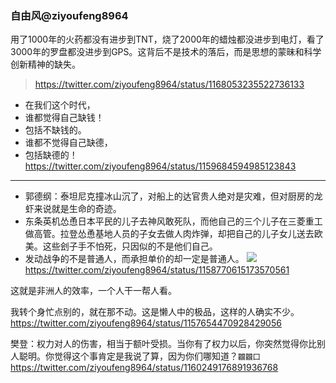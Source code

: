 ### 自由风@ziyoufeng8964

用了1000年的火药都没有进步到TNT，烧了2000年的蜡烛都没进步到电灯，看了3000年的罗盘都没进步到GPS。这背后不是技术的落后，而是思想的蒙昧和科学创新精神的缺失。
>https://twitter.com/ziyoufeng8964/status/1168053235522736133

- 在我们这个时代，
- 谁都觉得自己缺钱！
- 包括不缺钱的。
- 谁都不觉得自己缺德，
- 包括缺德的！
https://twitter.com/ziyoufeng8964/status/1159684594985123843
---
- 郭德纲：泰坦尼克撞冰山沉了，对船上的达官贵人绝对是灾难，但对厨房的龙虾来说就是生命的奇迹。
- 东条英机怂恿日本平民的儿子去神风敢死队，而他自己的三个儿子在三菱重工做高管。拉登怂恿基地人员的子女去做人肉炸弹，却把自己的儿子女儿送去欧美。这些刽子手不怕死，只因似的不是他们自己。
- 发动战争的不是普通人，而承担单价的却一定是普通人。
![](https://pbs.twimg.com/media/EBTHu0kUYAAWliN?format=jpg)
https://twitter.com/ziyoufeng8964/status/1158770615173570561

这就是非洲人的效率，一个人干一帮人看。

我转个身忙点别的，就在那不动。这是懒人中的极品，这样的人确实不少。
https://twitter.com/ziyoufeng8964/status/1157654470928429056

樊登：权力对人的伤害，相当于额叶受损。当你有了权力以后，你突然觉得你比别人聪明。你觉得这个事肯定是我说了算，因为你们哪知道？`龖龖囗`
https://twitter.com/ziyoufeng8964/status/1160249176891936768
